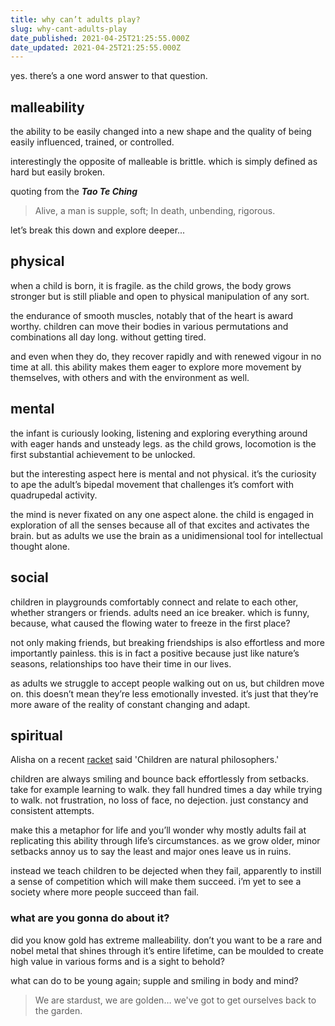 ```yaml
---
title: why can’t adults play?
slug: why-cant-adults-play
date_published: 2021-04-25T21:25:55.000Z
date_updated: 2021-04-25T21:25:55.000Z
---
```


yes. there’s a one word answer to that question.

## malleability

the ability to be easily changed into a new shape and the quality of being easily influenced, trained, or controlled.

interestingly the opposite of malleable is brittle. which is simply defined as hard but easily broken.

quoting from the ***Tao Te Ching***

> Alive, a man is supple, soft;
> In death, unbending, rigorous.

let’s break this down and explore deeper...

## physical

when a child is born, it is fragile. as the child grows, the body grows stronger but is still pliable and open to physical manipulation of any sort.

the endurance of smooth muscles, notably that of the heart is award worthy. children can move their bodies in various permutations and combinations all day long. without getting tired.

and even when they do, they recover rapidly and with renewed vigour in no time at all. this ability makes them eager to explore more movement by themselves, with others and with the environment as well.

## mental

the infant is curiously looking, listening and exploring everything around with eager hands and unsteady legs. as the child grows, locomotion is the first substantial achievement to be unlocked.

but the interesting aspect here is mental and not physical. it’s the curiosity to ape the adult’s bipedal movement that challenges it’s comfort with quadrupedal activity.

the mind is never fixated on any one aspect alone. the child is engaged in exploration of all the senses because all of that excites and activates the brain. but as adults we use the brain as a unidimensional tool for intellectual thought alone.

## social

children in playgrounds comfortably connect and relate to each other, whether strangers or friends. adults need an ice breaker. which is funny, because, what caused the flowing water to freeze in the first place?

not only making friends, but breaking friendships is also effortless and more importantly painless. this is in fact a positive because just like nature’s seasons, relationships too have their time in our lives.

as adults we struggle to accept people walking out on us, but children move on. this doesn’t mean they’re less emotionally invested. it’s just that they’re more aware of the reality of constant changing and adapt.

## spiritual

Alisha on a recent [racket](https://racket.com/reddy2go/rFRbb) said 'Children are natural philosophers.'

children are always smiling and bounce back effortlessly from setbacks. take for example learning to walk. they fall hundred times a day while trying to walk. not frustration, no loss of face, no dejection. just constancy and consistent attempts.

make this a metaphor for life and you’ll wonder why mostly adults fail at replicating this ability through life’s circumstances. as we grow older, minor setbacks annoy us to say the least and major ones leave us in ruins.

instead we teach children to be dejected when they fail, apparently to instill a sense of competition which will make them succeed. i’m yet to see a society where more people succeed than fail.

### what are you gonna do about it?

did you know gold has extreme malleability. don’t you want to be a rare and nobel metal that shines through it’s entire lifetime, can be moulded to create high value in various forms and is a sight to behold?

what can do to be young again; supple and smiling in body and mind?

> We are stardust, we are golden… we've got to get ourselves back to the garden.
